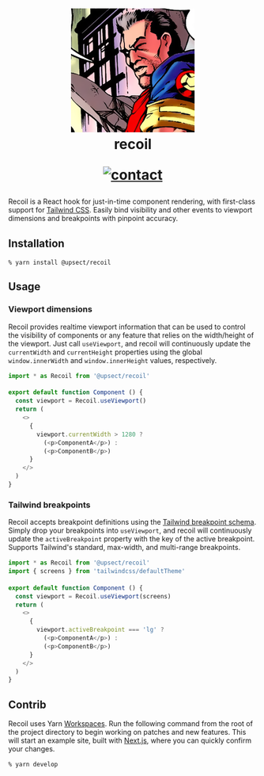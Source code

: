 <h1 align="center">
  <img src="recoil.png" alt=""><br>
  recoil<br>
  <p align="center">
    <a href="https://twitter.com/nallenscott">
      <img src="https://img.shields.io/badge/contact-nallenscott-blue?style=flat" alt="contact">
    </a>
  </p>
</h1>

Recoil is a React hook for just-in-time component rendering, with first-class support for [Tailwind CSS](https://tailwindcss.com/docs). Easily bind visibility and other events to viewport dimensions and breakpoints with pinpoint accuracy.

## Installation

```
% yarn install @upsect/recoil
```

## Usage

### Viewport dimensions

Recoil provides realtime viewport information that can be used to control the visibility of components or any feature that relies on the width/height of the viewport. Just call `useViewport`, and recoil will continuously update the `currentWidth` and `currentHeight` properties using the global `window.innerWidth` and `window.innerHeight` values, respectively.

```js
import * as Recoil from '@upsect/recoil'

export default function Component () {
  const viewport = Recoil.useViewport()
  return (
    <>
      {
        viewport.currentWidth > 1280 ?
          (<p>ComponentA</p>) :
          (<p>ComponentB</p>)
      }
    </>
  )
}
```

### Tailwind breakpoints

Recoil accepts breakpoint definitions using the [Tailwind breakpoint schema](https://tailwindcss.com/docs/breakpoints). Simply drop your breakpoints into `useViewport`, and recoil will continuously update the `activeBreakpoint` property with the key of the active breakpoint. Supports Tailwind's standard, max-width, and multi-range breakpoints.

```js
import * as Recoil from '@upsect/recoil'
import { screens } from 'tailwindcss/defaultTheme'

export default function Component () {
  const viewport = Recoil.useViewport(screens)
  return (
    <>
      {
        viewport.activeBreakpoint === 'lg' ?
          (<p>ComponentA</p>) :
          (<p>ComponentB</p>)
      }
    </>
  )
}
```

## Contrib

Recoil uses Yarn [Workspaces](https://classic.yarnpkg.com/en/docs/workspaces/). Run the following command from the root of the project directory to begin working on patches and new features. This will start an example site, built with [Next.js](https://nextjs.org), where you can quickly confirm your changes.

```
% yarn develop
```
